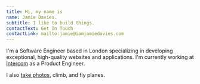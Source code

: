 ```yaml
---
title: Hi, my name is
name: Jamie Davies.
subtitle: I like to build things.
contactText: Get In Touch
contactLink: mailto:jamie@iamjamiedavies.com
---
```

I'm a Software Engineer based in London specializing in developing exceptional, high-quality websites and applications.
I'm currently working at [Intercom](https://intercom.com) as a Product Engineer.

I also [take photos](https://instagram.com/viralpickaxe), climb, and fly planes.
